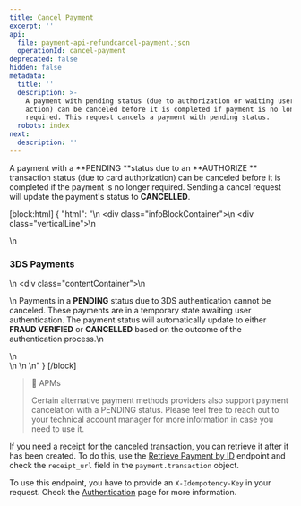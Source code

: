 ```yaml
---
title: Cancel Payment
excerpt: ''
api:
  file: payment-api-refundcancel-payment.json
  operationId: cancel-payment
deprecated: false
hidden: false
metadata:
  title: ''
  description: >-
    A payment with pending status (due to authorization or waiting user’s
    action) can be canceled before it is completed if payment is no longer
    required. This request cancels a payment with pending status.
  robots: index
next:
  description: ''
---
```

A payment with a **PENDING **status due to an **AUTHORIZE ** transaction status (due to card authorization) can be canceled before it is completed if the payment is no longer required. Sending a cancel request will update the payment's status to **CANCELLED**.

[block:html]
{
  "html": "<body>\n  <div class=\"infoBlockContainer\">\n    <div class=\"verticalLine\"></div>\n    <div>\n      <h3>3DS Payments</h3>\n      <div class=\"contentContainer\">\n        <p>\n          Payments in a <b>PENDING</b> status due to 3DS authentication cannot be canceled. These payments are in a temporary state awaiting user authentication. The payment status will automatically update to either <b>FRAUD VERIFIED</b> or <b>CANCELLED</b> based on the outcome of the authentication process.\n        </p>\n      </div>\n    </div>\n  </div>\n</body>"
}
[/block]


> 📘 APMs
> 
> Certain alternative payment methods providers also support payment cancelation with a PENDING status.  Please feel free to reach out to your technical account manager for more information in case you need to use it.

If you need a receipt for the canceled transaction, you can retrieve it after it has been created. To do this, use the [Retrieve Payment by ID](ref:retrieve-payment-by-id) endpoint and check the `receipt_url` field in the `payment.transaction` object.

To use this endpoint, you have to provide an `X-Idempotency-Key` in your request. Check the [Authentication](ref:authentication#idempotency) page for more information.